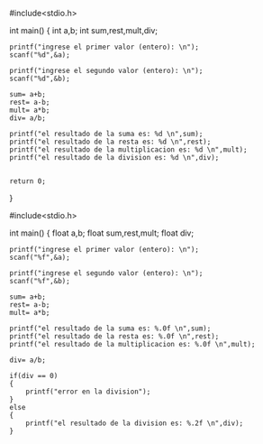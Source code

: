 #include<stdio.h>

int main()
{
	int a,b;
	int sum,rest,mult,div;
	
	printf("ingrese el primer valor (entero): \n");
	scanf("%d",&a);
	
	printf("ingrese el segundo valor (entero): \n");
	scanf("%d",&b);
	
	sum= a+b;
	rest= a-b;
	mult= a*b;
	div= a/b;
	
	printf("el resultado de la suma es: %d \n",sum);
	printf("el resultado de la resta es: %d \n",rest);
	printf("el resultado de la multiplicacion es: %d \n",mult);
	printf("el resultado de la division es: %d \n",div);
	
	
	return 0;
}

#include<stdio.h>

int main()
{
	float a,b;
	float sum,rest,mult;
	float div;
	
	printf("ingrese el primer valor (entero): \n");
	scanf("%f",&a);
	
	printf("ingrese el segundo valor (entero): \n");
	scanf("%f",&b);
	
	sum= a+b;
	rest= a-b;
	mult= a*b;
	
	printf("el resultado de la suma es: %.0f \n",sum);
	printf("el resultado de la resta es: %.0f \n",rest);
	printf("el resultado de la multiplicacion es: %.0f \n",mult);
	
	div= a/b;
	
	if(div == 0)
	{
		printf("error en la division");
	}
	else
	{
		printf("el resultado de la division es: %.2f \n",div);
	}
